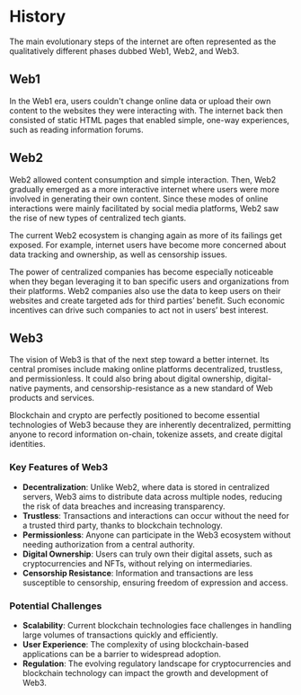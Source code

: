 # History

The main evolutionary steps of the internet are often represented as the qualitatively different phases dubbed Web1, Web2, and Web3.

## Web1

In the Web1 era, users couldn't change online data or upload their own content to the websites they were interacting with. The internet back then consisted of static HTML pages that enabled simple, one-way experiences, such as reading information forums.

## Web2

Web2 allowed content consumption and simple interaction. Then, Web2 gradually emerged as a more interactive internet where users were more involved in generating their own content. Since these modes of online interactions were mainly facilitated by social media platforms, Web2 saw the rise of new types of centralized tech giants.

The current Web2 ecosystem is changing again as more of its failings get exposed. For example, internet users have become more concerned about data tracking and ownership, as well as censorship issues.

The power of centralized companies has become especially noticeable when they began leveraging it to ban specific users and organizations from their platforms. Web2 companies also use the data to keep users on their websites and create targeted ads for third parties’ benefit. Such economic incentives can drive such companies to act not in users’ best interest.

## Web3

The vision of Web3 is that of the next step toward a better internet. Its central promises include making online platforms decentralized, trustless, and permissionless. It could also bring about digital ownership, digital-native payments, and censorship-resistance as a new standard of Web products and services.

Blockchain and crypto are perfectly positioned to become essential technologies of Web3 because they are inherently decentralized, permitting anyone to record information on-chain, tokenize assets, and create digital identities.

### Key Features of Web3

- **Decentralization**: Unlike Web2, where data is stored in centralized servers, Web3 aims to distribute data across multiple nodes, reducing the risk of data breaches and increasing transparency.
- **Trustless**: Transactions and interactions can occur without the need for a trusted third party, thanks to blockchain technology.
- **Permissionless**: Anyone can participate in the Web3 ecosystem without needing authorization from a central authority.
- **Digital Ownership**: Users can truly own their digital assets, such as cryptocurrencies and NFTs, without relying on intermediaries.
- **Censorship Resistance**: Information and transactions are less susceptible to censorship, ensuring freedom of expression and access.

### Potential Challenges

- **Scalability**: Current blockchain technologies face challenges in handling large volumes of transactions quickly and efficiently.
- **User Experience**: The complexity of using blockchain-based applications can be a barrier to widespread adoption.
- **Regulation**: The evolving regulatory landscape for cryptocurrencies and blockchain technology can impact the growth and development of Web3.